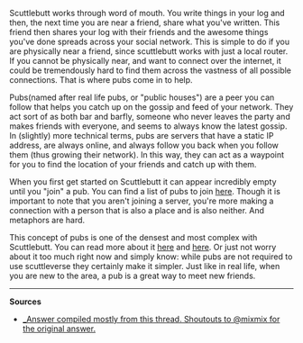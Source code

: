 Scuttlebutt works through word of mouth.  You write things in your log and then,  the next time you are near a friend, share what you've written.  This friend then shares your log with their friends and the awesome things you've done spreads across your social network. This is simple to do if you are physically near a friend, since scuttlebutt works with just a local router.  If you cannot be physically near, and want to connect over the internet, it could be tremendously  hard to find them across the vastness of all possible connections.  That is where pubs come in to help.

Pubs(named after real life pubs, or "public houses") are a peer you can follow that helps you catch up on the gossip and feed of your network.  They act sort of as both bar and barfly, someone who never leaves the party and makes friends with everyone, and seems to always know the latest gossip.  In (slightly) more technical terms, pubs are servers that have a static IP address, are always online, and always follow you back when you follow them (thus growing their network).  In this way, they can act as a waypoint for you to find the location of your friends and catch up with them.

When you first get started on Scuttlebutt it can appear incredibly empty until you "join" a pub.  You can find a list of pubs to join [here](https://github.com/ssbc/scuttlebot/wiki/Pub-Servers).  Though it is important to note that you aren't joining a server, you're more making a connection with a person that is also a place and is also neither.  And metaphors are hard.

This concept of pubs is one of the densest and most complex with Scuttlebutt. You can read more about it [here](https://www.scuttlebutt.nz/concepts/pub.html) and [here](https://www.scuttlebutt.nz/stories/design-challenge-avoid-centralization-and-singletons.html).  Or just not worry about it too much right now and simply  know: while pubs are not required to use scuttleverse they certainly make it simpler. Just like in real life, when you are new to the area, a pub is a great way to meet new friends.

---
**Sources**
* [_Answer compiled mostly from this thread. Shoutouts to @mixmix for the original answer.](https://viewer.scuttlebot.io/%25lxUClUyoEVHQ0OIRq2uslFPcPJeJ2UmPROKdl996RFU%3D.sha256)
